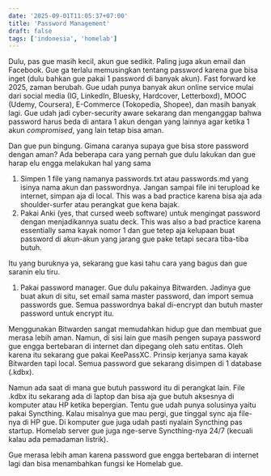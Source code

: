 ```yaml
---
date: '2025-09-01T11:05:37+07:00'
title: 'Password Management'
draft: false
tags: ['indonesia', 'homelab']
---
```

Dulu, pas gue masih kecil, akun gue sedikit. Paling juga akun email dan Facebook. Gue ga terlalu memusingkan tentang password karena gue bisa inget (dulu bahkan gue pakai 1 password di banyak akun). Fast forward ke 2025, zaman berubah. Gue udah punya banyak akun online service mulai dari social media (IG, LinkedIn, Bluesky, Hardcover, Letterboxd), MOOC (Udemy, Coursera), E-Commerce (Tokopedia, Shopee), dan masih banyak lagi. Gue udah jadi cyber-security aware sekarang dan menganggap bahwa password harus beda di antara 1 akun dengan yang lainnya agar ketika 1 akun _compromised_, yang lain tetap bisa aman.

Dan gue pun bingung. Gimana caranya supaya gue bisa store password dengan aman? Ada beberapa cara yang pernah gue dulu lakukan dan gue harap elu engga melakukan hal yang sama
1. Simpen 1 file yang namanya passwords.txt atau passwords.md yang isinya nama akun dan passwordnya. Jangan sampai file ini terupload ke internet, simpan aja di local. This was a bad practice karena bisa aja ada shoulder-surfer atau perangkat gue kena bajak.
2. Pakai Anki (yes, that cursed weeb software) untuk mengingat password dengan menjadikannya suatu deck. This was also a bad practice karena essentially sama kayak nomor 1 dan gue tetep aja kelupaan buat password di akun-akun yang jarang gue pake tetapi secara tiba-tiba butuh.

Itu yang buruknya ya, sekarang gue kasi tahu cara yang bagus dan gue saranin elu tiru.
1. Pakai password manager. Gue dulu pakainya Bitwarden. Jadinya gue buat akun di situ, set email sama master password, dan import semua passwords gue. Semua passwordnya bakal di-encrypt dan butuh master password untuk encrypt itu.

Menggunakan Bitwarden sangat memudahkan hidup gue dan membuat gue merasa lebih aman. Namun, di sisi lain gue masih pengen supaya password gue engga bertebaran di internet dan dipegang oleh satu entitas. Oleh karena itu sekarang gue pakai KeePassXC. Prinsip kerjanya sama kayak Bitwarden tapi local. Semua password gue sekarang disimpen di 1 database (.kdbx).

Namun ada saat di mana gue butuh password itu di perangkat lain. File .kdbx itu sekarang ada di laptop dan bisa aja gue butuh aksesnya di komputer atau HP ketika bepergian. Tentu gue udah punya solusinya yaitu pakai Syncthing. Kalau misalnya gue mau pergi, gue tinggal sync aja file-nya di HP gue. Di komputer gue juga udah pasti nyalain Syncthing pas startup. Homelab server gue juga nge-serve Syncthing-nya 24/7 (kecuali kalau ada pemadaman listrik).

Gue merasa lebih aman karena password gue engga bertebaran di internet lagi dan bisa menambahkan fungsi ke Homelab gue.